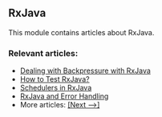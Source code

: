 ## RxJava

This module contains articles about RxJava.

### Relevant articles:

- [Dealing with Backpressure with RxJava](https://www.baeldung.com/rxjava-backpressure)
- [How to Test RxJava?](https://www.baeldung.com/rxjava-testing)
- [Schedulers in RxJava](https://www.baeldung.com/rxjava-schedulers)
- [RxJava and Error Handling](https://www.baeldung.com/rxjava-error-handling)
- More articles: [[Next -->]](rxjava-modules/rxjava-core-2)
